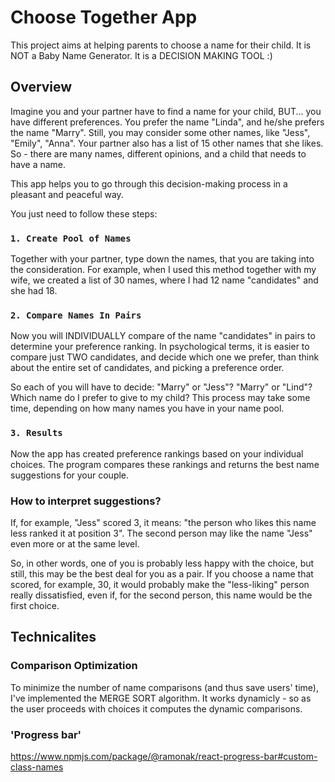 # Choose Together App

This project aims at helping parents to choose a name for their child.
It is NOT a Baby Name Generator.
It is a DECISION MAKING TOOL :)

## Overview

Imagine you and your partner have to find a name for your child, BUT... you have different preferences.
You prefer the name "Linda", and he/she prefers the name "Marry". Still, you may consider some other names, like "Jess", "Emily", "Anna". 
Your partner also has a list of 15 other names that she likes.
So - there are many names, different opinions, and a child that needs to have a name.

This app helps you to go through this decision-making process in a pleasant and peaceful way.

You just need to follow these steps:

### `1. Create Pool of Names`

Together with your partner, type down the names, that you are taking into the consideration.
For example, when I used this method together with my wife, we created a list of 30 names, where I had 12 name "candidates" and she had 18.

### `2. Compare Names In Pairs`

Now you will INDIVIDUALLY compare of the name "candidates" in pairs to determine your preference ranking.
In psychological terms, it is easier to compare just TWO candidates, and decide which one we prefer, than think about the entire set of candidates, and picking a preference order.

So each of you will have to decide: "Marry" or "Jess"? "Marry" or "Lind"? Which name do I prefer to give to my child?
This process may take some time, depending on how many names you have in your name pool.

### `3. Results`

Now the app has created preference rankings based on your individual choices.
The program compares these rankings and returns the best name suggestions for your couple.


### How to interpret suggestions?

If, for example, "Jess" scored 3, it means: "the person who likes this name less ranked it at position 3". The second person may like the name "Jess" even more or at the same level.

So, in other words, one of you is probably less happy with the choice, but still, this may be the best deal for you as a pair. If you choose a name that scored, for example, 30, it would probably make the "less-liking" person really dissatisfied, even if, for the second person, this name would be the first choice.


## Technicalites

### Comparison Optimization

To minimize the number of name comparisons (and thus save users' time), I've implemented the MERGE SORT algorithm. It works dynamicly - so as the user proceeds with choices it computes the dynamic comparisons.

### 'Progress bar'
https://www.npmjs.com/package/@ramonak/react-progress-bar#custom-class-names
